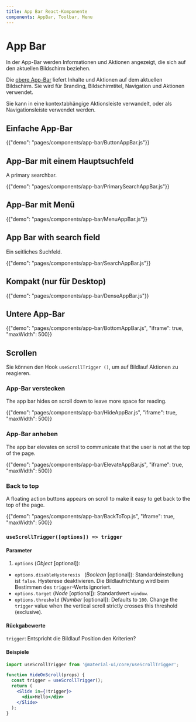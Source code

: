 ```yaml
---
title: App Bar React-Komponente
components: AppBar, Toolbar, Menu
---
```


# App Bar

<p class="description">In der App-Bar werden Informationen und Aktionen angezeigt, die sich auf den aktuellen Bildschirm beziehen.</p>

Die [obere App-Bar](https://material.io/design/components/app-bars-top.html) liefert Inhalte und Aktionen auf dem aktuellen Bildschirm. Sie wird für Branding, Bildschirmtitel, Navigation und Aktionen verwendet.

Sie kann in eine kontextabhängige Aktionsleiste verwandelt, oder als Navigationsleiste verwendet werden.

## Einfache App-Bar

{{"demo": "pages/components/app-bar/ButtonAppBar.js"}}

## App-Bar mit einem Hauptsuchfeld

A primary searchbar.

{{"demo": "pages/components/app-bar/PrimarySearchAppBar.js"}}

## App-Bar mit Menü

{{"demo": "pages/components/app-bar/MenuAppBar.js"}}

## App Bar with search field

Ein seitliches Suchfeld.

{{"demo": "pages/components/app-bar/SearchAppBar.js"}}

## Kompakt (nur für Desktop)

{{"demo": "pages/components/app-bar/DenseAppBar.js"}}

## Untere App-Bar

{{"demo": "pages/components/app-bar/BottomAppBar.js", "iframe": true, "maxWidth": 500}}

## Scrollen

Sie können den Hook `useScrollTrigger ()`, um auf Bildlauf Aktionen zu reagieren.

### App-Bar verstecken

The app bar hides on scroll down to leave more space for reading.

{{"demo": "pages/components/app-bar/HideAppBar.js", "iframe": true, "maxWidth": 500}}

### App-Bar anheben

The app bar elevates on scroll to communicate that the user is not at the top of the page.

{{"demo": "pages/components/app-bar/ElevateAppBar.js", "iframe": true, "maxWidth": 500}}

### Back to top

A floating action buttons appears on scroll to make it easy to get back to the top of the page.

{{"demo": "pages/components/app-bar/BackToTop.js", "iframe": true, "maxWidth": 500}}

### `useScrollTrigger([options]) => trigger`

#### Parameter

1. `options` (*Object* [optional]):

- `options.disableHysteresis ` (*Boolean* [optional]): Standardeinstellung ist `false`. Hysterese deaktivieren. Die Bildlaufrichtung wird beim Bestimmen des `trigger`-Werts ignoriert.
- `options.target` (*Node* [optional]): Standardwert `window`.
- `options.threshold` (*Number* [optional]): Defaults to `100`. Change the `trigger` value when the vertical scroll strictly crosses this threshold (exclusive).

#### Rückgabewerte

`trigger`: Entspricht die Bildlauf Position den Kriterien?

#### Beispiele

```jsx
import useScrollTrigger from '@material-ui/core/useScrollTrigger';

function HideOnScroll(props) {
  const trigger = useScrollTrigger();
  return (
    <Slide in={!trigger}>
      <div>Hello</div>
    </Slide>
  );
}
```